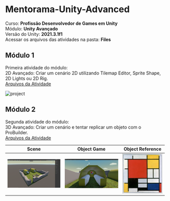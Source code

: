 # Mentorama-Unity-Advanced

Curso: **Profissão Desenvolvedor de Games em Unity**<br/>
Módulo: **Unity Avançado**<br/>
Versão do Unity: **2021.3.1f1**<br/>
Acessar os arquivos das atividades na pasta: **Files**

## Módulo 1

Primeira atividade do módulo:<br/>
2D Avançado: Criar um cenário 2D utilizando Tilemap Editor, Sprite Shape, 2D Lights ou 2D Rig.<br/>
[Arquivos da Atividade](https://github.com/AlanLee1/Mentorama-Unity-Advanced/tree/main/Files/Module1)

<img src="/Files/Module1/Game.gif" alt="project"/>

<!-- Ajuda: Apesar de desmarcar a opção "has exit time", como fazer que o translate e o animator fiquem sincronizados? -->

## Módulo 2

Segunda atividade do módulo:<br/>
3D Avançado: Criar um cenário e tentar replicar um objeto com o ProBuilder.<br/>
[Arquivos da Atividade](https://github.com/AlanLee1/Mentorama-Unity-Advanced/tree/main/Files/Module2)

| Scene | Object Game | Object Reference |
| :----: | :----: | :----: |
| <img src="/Files/Module2/Game.PNG" alt="project"/> | <img src="/Files/Module2/ObjectGame.PNG" alt="project"/> | <img src="/Files/Module2/ObjectReference.PNG" alt="project"/> |